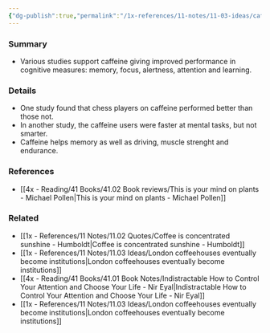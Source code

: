 ```yaml
---
{"dg-publish":true,"permalink":"/1x-references/11-notes/11-03-ideas/caffeine-improves-cognitive-output/","title":"Caffeine improves cognitive output","created":"2023-08-02T18:42:17.865+03:00","updated":"2024-02-14T20:18:35.100+03:00"}
---
```



### Summary
- Various studies support caffeine giving improved performance in cognitive measures: memory, focus, alertness, attention and learning.

### Details
- One study found that chess players on caffeine performed better than those not.
- In another study, the caffeine users were faster at mental tasks, but not smarter.
- Caffeine helps memory as well as driving, muscle strenght and endurance.

### References
- [[4x - Reading/41 Books/41.02 Book reviews/This is your mind on plants - Michael Pollen\|This is your mind on plants - Michael Pollen]]

### Related
- [[1x - References/11 Notes/11.02 Quotes/Coffee is concentrated sunshine - Humboldt\|Coffee is concentrated sunshine - Humboldt]]
- [[1x - References/11 Notes/11.03 Ideas/London coffeehouses eventually become institutions\|London coffeehouses eventually become institutions]]
- [[4x - Reading/41 Books/41.01 Book Notes/Indistractable How to Control Your Attention and Choose Your Life - Nir Eyal\|Indistractable How to Control Your Attention and Choose Your Life - Nir Eyal]]
- [[1x - References/11 Notes/11.03 Ideas/London coffeehouses eventually become institutions\|London coffeehouses eventually become institutions]]